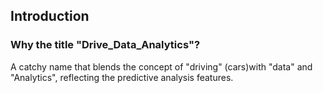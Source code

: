 ## Introduction

### Why the title "Drive_Data_Analytics"?

A catchy name that blends the concept of "driving" (cars)with "data" and "Analytics", reflecting the predictive analysis features.  